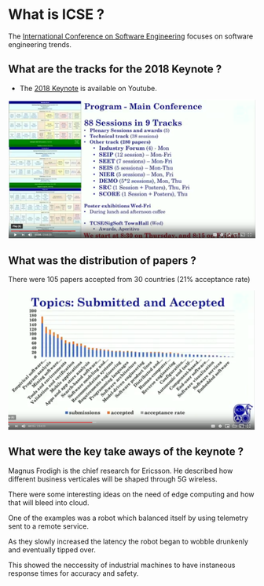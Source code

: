 # What is ICSE ?

The [International Conference on Software Engineering](http://www.icse-conferences.org/) focuses on software engineering trends.

## What are the tracks for the 2018 Keynote ?

- The [2018 Keynote](https://www.youtube.com/watch?v=cpeMmMh7Syk) is available on Youtube.

![ICSE_Tracks.png](ICSE_Tracks.png)

## What was the distribution of papers ?

There were 105 papers accepted from 30 countries (21% acceptance rate)

![by_topic.png](by_topic.png)

## What were the key take aways of the keynote ?

Magnus Frodigh is the chief research for Ericsson. He described how different business verticales will be shaped through 5G wireless.

There were some interesting ideas on the need of edge computing and how that will bleed into cloud. 

One of the examples was a robot which balanced itself by using telemetry sent to a remote service.

As they slowly increased the latency the robot began to wobble drunkenly and eventually tipped over.

This showed the neccessity of industrial machines to have instaneous response times for accuracy and safety.
